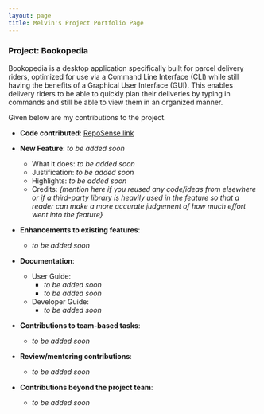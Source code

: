 ```yaml
---
layout: page
title: Melvin's Project Portfolio Page
---
```


### Project: Bookopedia

Bookopedia is a desktop application specifically built for parcel delivery riders, optimized for use via a Command Line Interface (CLI) while still having the benefits of a Graphical User Interface (GUI). This enables delivery riders to be able to quickly plan their deliveries by typing in commands and still be able to view them in an organized manner.

Given below are my contributions to the project.

* **Code contributed**: [RepoSense link](https://nus-cs2103-ay2223s2.github.io/tp-dashboard/?search=shazxrin&breakdown=true)

* **New Feature**: _to be added soon_
  * What it does: _to be added soon_
  * Justification: _to be added soon_
  * Highlights: _to be added soon_
  * Credits: *{mention here if you reused any code/ideas from elsewhere or if a third-party library is heavily used in the feature so that a reader can make a more accurate judgement of how much effort went into the feature}*

* **Enhancements to existing features**:
  * _to be added soon_

* **Documentation**:
  * User Guide:
    * _to be added soon_
    * _to be added soon_
  * Developer Guide:
    * _to be added soon_

* **Contributions to team-based tasks**:
  * _to be added soon_

* **Review/mentoring contributions**:
  * _to be added soon_

* **Contributions beyond the project team**:
  * _to be added soon_



